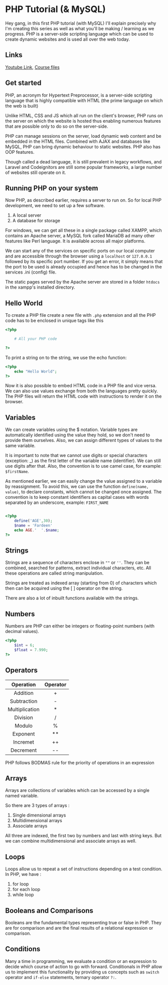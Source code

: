 # PHP Tutorial (& MySQL)

Hey gang, in this first PHP tutorial (with MySQL) I'll explain precisely why I'm creating this series as well as what you'll be making / learning as we progress. PHP is a server-side scripting language which can be used to create dynamic websites and is used all over the web today.

## Links

[Youtube Link](https://www.youtube.com/watch?v=pWG7ajC_OVo&list=PL4cUxeGkcC9gksOX3Kd9KPo-O68ncT05o), [Course files](https://www.youtube.com/redirect?q=https%3A%2F%2Fgithub.com%2Fiamshaunjp%2Fphp-mysql-tutorial&redir_token=9yrb5AY3tktZhygFn9oao4PAl9J8MTU3ODk0MjA2MEAxNTc4ODU1NjYw&event=video_description&v=pWG7ajC_OVo)

## Get started

PHP, an acronym for Hypertext Preprocessor, is a server-side scripting language that is highly compatible with HTML (the prime language on which the web is built)

Unlike HTML, CSS and JS which all run on the client's browser, PHP runs on the server on which the website is hosted thus enabling numerous features that are possible only to do so on the server-side.

PHP can manage sessions on the server, load dynamic web content and be embedded in the HTML files. Combined with AJAX and databases like MySQL, PHP can bring dynamic behaviour to static websites. PHP also has OOP features.

Though called a dead language, it is still prevalent in legacy workflows, and Laravel and Codeignitors are still some popular frameworks, a large number of websites still operate on it.

## Running PHP on your system

Now PHP, as described earlier, requires a server to run on. So for local PHP development, we need to set up a few software.

1. A local server
2. A database for storage

For windows, we can get all these in a single package called XAMPP, which contains an Apache server, a MySQL fork called MariaDB ad many other features like Perl language. It is available across all major platforms.

We can start any of the services on specific ports on our local computer and are accessible through the browser using a `localhost` or `127.0.0.1` followed by its specific port number. If you get an error, it simply means that the port to be used is already occupied and hence has to be changed in the services .ini (config) file.

The static pages served by the Apache server are stored in a folder `htdocs` in the xampp's installed directory.

## Hello World

To create a PHP file create a new file with `.php` extension and all the PHP code has to be enclosed in unique tags like this

```php
<?php

    # All your PHP code

?>
```

To print a string on to the string, we use the echo function:

```php
<?php
    echo "Hello World";
?>
```

Now it is also possible to embed HTML code in a PHP file and vice versa. We can also use values exchange from both the languages pretty quickly. The PHP files will return the HTML code with instructions to render it on the browser.

## Variables

We can create variables using the \$ notation. Variable types are automatically identified using the value they hold, so we don't need to provide them ourselves. Also, we can assign different types of values to the same variable.

It is important to note that we cannot use digits or special characters (exception: \_) as the first letter of the variable name (identifier). We can still use digits after that. Also, the convention is to use camel case, for example: `$firstName`.

As mentioned earlier, we can easily change the value assigned to a variable by reassignment. To avoid this, we can use the function `define(name, value)`, to declare constants, which cannot be changed once assigned. The convention is to keep constant identifiers as capital cases with words separated by an underscore, example: `FIRST_NAME`

```php

<?php
    define('AGE',30);
    $name = 'Fardeen'
    echo AGE.'  '.$name;
?>
```

## Strings

Strings are a sequence of characters enclose in `""` or `''`. They can be combined, searched for patterns, extract individual characters, etc. All these operations are called string manipulation.

Strings are treated as indexed array (starting from 0) of characters which then can be acquired using the [ ] operator on the string.

There are also a lot of inbuilt functions available with the strings.

## Numbers

Numbers are PHP can either be integers or floating-point numbers (with decimal values).

```php
<?php
    $int = 6;
    $float = 7.990;
?>
```

## Operators

|   Operation    | Operator |
| :------------: | :------: |
|    Addition    |    +     |
|  Subtraction   |    -     |
| Multiplication |    \*    |
|    Division    |    /     |
|     Modulo     |    %     |
|    Exponent    |   \*\*   |
|    Incremet    |    ++    |
|   Decrement    |    --    |

PHP follows BODMAS rule for the priority of operations in an expression

## Arrays

Arrays are collections of variables which can be accessed by a single named variable.

So there are 3 types of arrays :

1. Single dimensional arrays
2. Multidimensional arrays
3. Associate arrays

All three are indexed, the first two by numbers and last with string keys. But we can combine multidimensional and associate arrays as well.

## Loops

Loops allow us to repeat a set of instructions depending on a test condition.
In PHP, we have :

1. for loop
2. for each loop
3. while loop

## Booleans and Comparisons

Booleans are the fundamental types representing true or false in PHP. They are for comparison and are the final results of a relational expression or comparison.

## Conditions

Many a time in programming, we evaluate a condition or an expression to decide which course of action to go with forward. Conditionals in PHP allow us to implement this functionality by providing us concepts such as `switch` operator and `if-else` statements, ternary operator `?:`.
